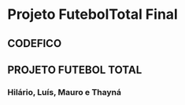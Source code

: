 # Projeto FutebolTotal Final

## CODEFICO

## PROJETO FUTEBOL TOTAL

### Hilário, Luís, Mauro e Thayná
